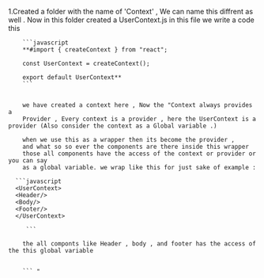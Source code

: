 1.Created a folder with the name of 'Context' , We can name this diffrent as well .
Now in this folder created a UserContext.js in this file we write a code this

        ```javascript
        **#import { createContext } from "react";

        const UserContext = createContext();

        export default UserContext**
        ```


        we have created a context here , Now the "Context always provides a
        Provider , Every context is a provider , here the UserContext is a provider (Also consider the context as a Global variable .)

        when we use this as a wrapper then its become the provider ,
        and what so so ever the components are there inside this wrapper
        those all components have the access of the context or provider or you can say
        as a global variable. we wrap like this for just sake of example :

      ```javascript
      <UserContext>
      <Header/>
      <Body/>
      <Footer/>
      </UserContext>

         ```

        the all componts like Header , body , and footer has the access of the this global variable 
        

        ``` "
